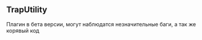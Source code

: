 TrapUtility
--------------
Плагин в бета версии, могут наблюдатся незначительные баги, а так же корявый код

